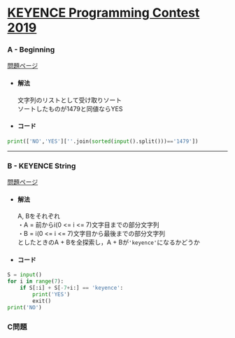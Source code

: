 # [KEYENCE Programming Contest 2019](https://atcoder.jp/contests/keyence2019)  
  
### A - Beginning  
[問題ページ](https://atcoder.jp/contests/keyence2019/tasks/keyence2019_a)  
- #### 解法  
    文字列のリストとして受け取りソート  
    ソートしたものが1479と同値ならYES  
  
- #### コード  
```python
print(['NO','YES'][''.join(sorted(input().split()))=='1479'])
```
  
---
  
### B - KEYENCE String  
[問題ページ](https://atcoder.jp/contests/keyence2019/tasks/keyence2019_b)  
- #### 解法  
    A, Bをそれぞれ  
    ・A = 前からi(0 <= i <= 7)文字目までの部分文字列  
    ・B = i(0 <= i <= 7)文字目から最後までの部分文字列  
    としたときのA + Bを全探索し，A + Bが`'keyence'`になるかどうか  
  
- #### コード  
```python
S = input()
for i in range(7):
    if S[:i] + S[-7+i:] == 'keyence':
        print('YES')
        exit()
print('NO')  
```
  
### C問題  
